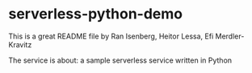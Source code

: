 # serverless-python-demo
This is a great README file by Ran Isenberg, Heitor Lessa, Efi Merdler-Kravitz


The service is about:
a sample serverless service written in Python
